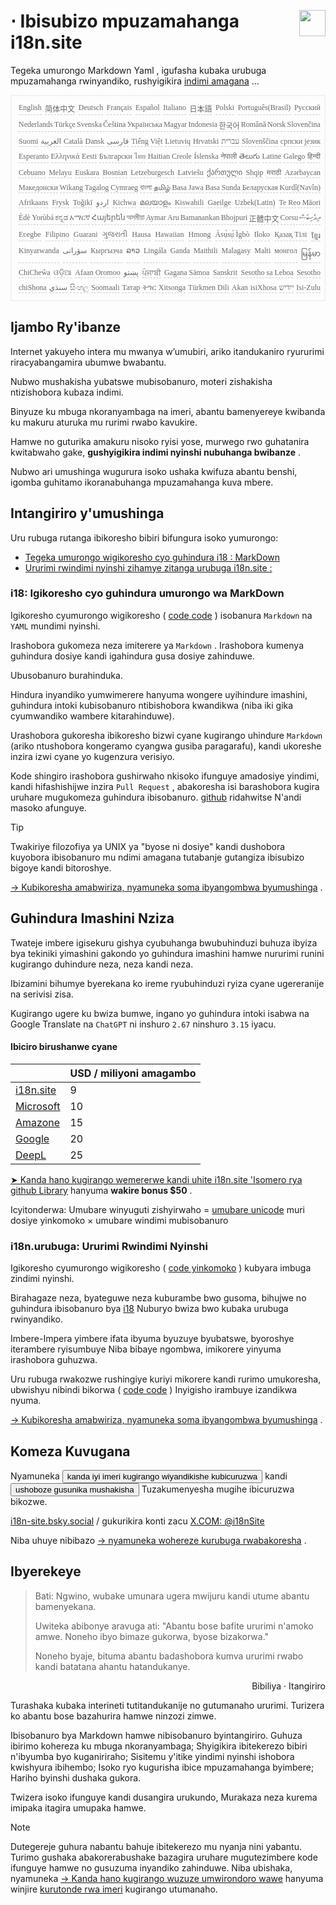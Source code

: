 <h1 style="display:flex;justify-content:space-between">⋅ Ibisubizo mpuzamahanga i18n.site<img src="//p.3ti.site/logo.svg" style="user-select:none;margin-top:-1px;width:42px"></h1>

Tegeka umurongo Markdown Yaml , igufasha kubaka urubuga mpuzamahanga rwinyandiko, rushyigikira [indimi amagana](/i18/LANG_CODE) ...

<pre class="langli" style="display:flex;flex-wrap:wrap;background:transparent;border:1px solid #eee;font-size:12px;box-shadow:0 0 3px inset #eee;padding:12px 5px 4px 12px;justify-content:space-between;"><style>pre.langli i{font-weight:300;font-family:s;margin-right:2px;margin-bottom:8px;font-style:normal;color:#666;border-bottom:1px dashed #ccc;}</style><i>English</i><i>简体中文</i><i>Deutsch</i><i>Français</i><i>Español</i><i>Italiano</i><i>日本語</i><i>Polski</i><i>Português(Brasil)</i><i>Русский</i><i>Nederlands</i><i>Türkçe</i><i>Svenska</i><i>Čeština</i><i>Українська</i><i>Magyar</i><i>Indonesia</i><i>한국어</i><i>Română</i><i>Norsk</i><i>Slovenčina</i><i>Suomi</i><i>العربية</i><i>Català</i><i>Dansk</i><i>فارسی</i><i>Tiếng Việt</i><i>Lietuvių</i><i>Hrvatski</i><i>עברית</i><i>Slovenščina</i><i>српски језик</i><i>Esperanto</i><i>Ελληνικά</i><i>Eesti</i><i>Български</i><i>ไทย</i><i>Haitian Creole</i><i>Íslenska</i><i>नेपाली</i><i>తెలుగు</i><i>Latine</i><i>Galego</i><i>हिन्दी</i><i>Cebuano</i><i>Melayu</i><i>Euskara</i><i>Bosnian</i><i>Letzeburgesch</i><i>Latviešu</i><i>ქართული</i><i>Shqip</i><i>मराठी</i><i>Azərbaycan</i><i>Македонски</i><i>Wikang Tagalog</i><i>Cymraeg</i><i>বাংলা</i><i>தமிழ்</i><i>Basa Jawa</i><i>Basa Sunda</i><i>Беларуская</i><i>Kurdî(Navîn)</i><i>Afrikaans</i><i>Frysk</i><i>Toğikī</i><i>اردو</i><i>Kichwa</i><i>മലയാളം</i><i>Kiswahili</i><i>Gaeilge</i><i>Uzbek(Latin)</i><i>Te Reo Māori</i><i>Èdè Yorùbá</i><i>ಕನ್ನಡ</i><i>አማርኛ</i><i>Հայերեն</i><i>অসমীয়া</i><i>Aymar Aru</i><i>Bamanankan</i><i>Bhojpuri</i><i>正體中文</i><i>Corsu</i><i>ދިވެހިބަސް</i><i>Eʋegbe</i><i>Filipino</i><i>Guarani</i><i>ગુજરાતી</i><i>Hausa</i><i>Hawaiian</i><i>Hmong</i><i>Ásụ̀sụ́ Ìgbò</i><i>Iloko</i><i>Қазақ Тілі</i><i>ខ្មែរ</i><i>Kinyarwanda</i><i>سۆرانی</i><i>Кыргызча</i><i>ລາວ</i><i>Lingála</i><i>Ganda</i><i>Maithili</i><i>Malagasy</i><i>Malti</i><i>монгол</i><i>မြန်မာ</i><i>ChiCheŵa</i><i>ଓଡ଼ିଆ</i><i>Afaan Oromoo</i><i>پښتو</i><i>ਪੰਜਾਬੀ</i><i>Gagana Sāmoa</i><i>Sanskrit</i><i>Sesotho sa Leboa</i><i>Sesotho</i><i>chiShona</i><i>سنڌي</i><i>සිංහල</i><i>Soomaali</i><i>Татар</i><i>ትግር</i><i>Xitsonga</i><i>Türkmen Dili</i><i>Akan</i><i>isiXhosa</i><i>ייִדיש</i><i>Isi-Zulu</i></pre>

## Ijambo Ry'ibanze

Internet yakuyeho intera mu mwanya w’umubiri, ariko itandukaniro ryururimi riracyabangamira ubumwe bwabantu.

Nubwo mushakisha yubatswe mubisobanuro, moteri zishakisha ntizishobora kubaza indimi.

Binyuze ku mbuga nkoranyambaga na imeri, abantu bamenyereye kwibanda ku makuru aturuka mu rurimi rwabo kavukire.

Hamwe no guturika amakuru nisoko ryisi yose, murwego rwo guhatanira kwitabwaho gake, **gushyigikira indimi nyinshi nubuhanga bwibanze** .

Nubwo ari umushinga wugurura isoko ushaka kwifuza abantu benshi, igomba guhitamo ikoranabuhanga mpuzamahanga kuva mbere.

## <a rel=id href="#project" id="project"></a> Intangiriro y'umushinga

Uru rubuga rutanga ibikoresho bibiri bifungura isoko yumurongo:

* [Tegeka umurongo wigikoresho cyo guhindura i18 : MarkDown](/i18/feature)
* [Ururimi rwindimi nyinshi zihamye zitanga urubuga i18n.site :](/i18n.site)

### <a rel=id href="#i18" id="i18"></a> i18: Igikoresho cyo guhindura umurongo wa MarkDown

Igikoresho cyumurongo wigikoresho ( [code code](https://github.com/i18n-site/rust/tree/main/i18) ) isobanura `Markdown` na `YAML` mundimi nyinshi.

Irashobora gukomeza neza imiterere ya `Markdown` . Irashobora kumenya guhindura dosiye kandi igahindura gusa dosiye zahinduwe.

Ubusobanuro burahinduka.

Hindura inyandiko yumwimerere hanyuma wongere uyihindure imashini, guhindura intoki kubisobanuro ntibishobora kwandikwa (niba iki gika cyumwandiko wambere kitarahinduwe).

Urashobora gukoresha ibikoresho bizwi cyane kugirango uhindure `Markdown` (ariko ntushobora kongeramo cyangwa gusiba paragarafu), kandi ukoreshe inzira izwi cyane yo kugenzura verisiyo.

Kode shingiro irashobora gushirwaho nkisoko ifunguye amadosiye yindimi, kandi hifashishijwe inzira `Pull Request` , abakoresha isi barashobora kugira uruhare mugukomeza guhindura ibisobanuro. [github](//github.com) ridahwitse N'andi masoko afunguye.

> [!TIP]
> Twakiriye filozofiya ya UNIX ya "byose ni dosiye" kandi dushobora kuyobora ibisobanuro mu ndimi amagana tutabanje gutangiza ibisubizo bigoye kandi bitoroshye.

[→ Kubikoresha amabwiriza, nyamuneka soma ibyangombwa byumushinga](/i18) .

## Guhindura Imashini Nziza

Twateje imbere igisekuru gishya cyubuhanga bwubuhinduzi buhuza ibyiza bya tekiniki yimashini gakondo yo guhindura imashini hamwe nururimi runini kugirango duhindure neza, neza kandi neza.

Ibizamini bihumye byerekana ko ireme ryubuhinduzi ryiza cyane ugereranije na serivisi zisa.

Kugirango ugere ku bwiza bumwe, ingano yo guhindura intoki isabwa na Google Translate na `ChatGPT` ni inshuro `2.67` ninshuro `3.15` iyacu.

#### <a rel=id href="#price" id="price"></a> Ibiciro birushanwe cyane

|                                                                                   | USD / miliyoni amagambo |
| --------------------------------------------------------------------------------- | ------------- |
| [i18n.site](https://i18n.site)                                                    | 9             |
| [Microsoft](https://azure.microsoft.com/pricing/details/cognitive-services/translator) | 10            |
| [Amazone](https://aws.amazon.com/translate/pricing)                                | 15            |
| [Google](https://cloud.google.com/translate/pricing)                                | 20            |
| [DeepL](https://www.deepl.com/zh/pro#developer)                                  | 25            |

[➤ Kanda hano kugirango wemererwe kandi uhite i18n.site 'Isomero rya github Library](https://github.com/login/oauth/authorize?client_id=Ov23liuGAmK0plc9FgB3&amp;scope=user:email,user:follow,public_repo) hanyuma **wakire bonus $50** .

Icyitonderwa: Umubare winyuguti zishyirwaho = [umubare unicode](https://en.wikipedia.org/wiki/Unicode) muri dosiye yinkomoko × umubare windimi mubisobanuro

### i18n.urubuga: Ururimi Rwindimi Nyinshi

Igikoresho cyumurongo wigikoresho ( [code yinkomoko](https://github.com/i18n-site/rust/tree/main/i18n-site) ) kubyara imbuga zindimi nyinshi.

Birahagaze neza, byateguwe neza kuburambe bwo gusoma, bihujwe no guhindura ibisobanuro bya [i18](#i18) Nuburyo bwiza bwo kubaka urubuga rwinyandiko.

Imbere-Impera yimbere ifata ibyuma byuzuye byubatswe, byoroshye iterambere ryisumbuye Niba bibaye ngombwa, imikorere yinyuma irashobora guhuzwa.

Uru rubuga rwakozwe rushingiye kuriyi mikorere kandi rurimo umukoresha, ubwishyu nibindi bikorwa ( [code code](/i18n.site/c/src) ) Inyigisho irambuye izandikwa nyuma.

[→ Kubikoresha amabwiriza, nyamuneka soma ibyangombwa byumushinga](/i18n.site) .

## Komeza Kuvugana

Nyamuneka <button onclick="mailsub()">kanda iyi imeri kugirango wiyandikishe kubicuruzwa</button> kandi <button onclick="webpush()">ushoboze gusunika mushakisha</button> Tuzakumenyesha mugihe ibicuruzwa bikozwe.

[i18n-site.bsky.social](https://bsky.app/profile/i18n-site.bsky.social) / gukurikira konti zacu [X.COM: @i18nSite](https://x.com/i18nSite)

Niba uhuye nibibazo [→ nyamuneka wohereze kurubuga rwabakoresha](https://groups.google.com/u/1/g/i18n) .

## Ibyerekeye

> Bati: Ngwino, wubake umunara ugera mwijuru kandi utume abantu bamenyekana.
>
> Uwiteka abibonye aravuga ati: "Abantu bose bafite ururimi n'amoko amwe. Noneho ibyo bimaze gukorwa, byose bizakorwa."
>
> Noneho byaje, bituma abantu badashobora kumva ururimi rwabo kandi batatana ahantu hatandukanye.

<p style="text-align:right">Bibiliya · Itangiriro</p>

Turashaka kubaka interineti tutitandukanije no gutumanaho ururimi.
Turizera ko abantu bose bazahurira hamwe ninzozi zimwe.

Ibisobanuro bya Markdown hamwe nibisobanuro byintangiriro.
Guhuza ibirimo kohereza ku mbuga nkoranyambaga;
Shyigikira ibitekerezo bibiri n'ibyumba byo kuganiriraho;
Sisitemu y'itike yindimi nyinshi ishobora kwishyura ibihembo;
Isoko ryo kugurisha ibice mpuzamahanga byimbere;
Hariho byinshi dushaka gukora.

Twizera isoko ifunguye kandi dusangira urukundo,
Murakaza neza kurema imipaka itagira umupaka hamwe.

> [!NOTE]
> Dutegereje guhura nabantu bahuje ibitekerezo mu nyanja nini yabantu.
> Turimo gushaka abakorerabushake bazagira uruhare mugutezimbere kode ifunguye hamwe no gusuzuma inyandiko zahinduwe.
> Niba ubishaka, nyamuneka [→ Kanda hano kugirango wuzuze umwirondoro wawe](https://ggl.link/i18n) hanyuma winjire [kurutonde rwa imeri](https://groups.google.com/u/2/g/i18n-site) kugirango utumanaho.